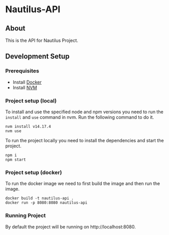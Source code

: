 # Nautilus-API #

## About

This is the API for Nautilus Project.

## Development Setup ##

### Prerequisites

* Install [Docker](https://docs.docker.com/get-docker/)
* Install [NVM](https://github.com/nvm-sh/nvm#installing-and-updating)

### Project setup (local)

To install and use the specified node and npm versions you need to run the `install` and `use` command in nvm. Run the following command to do it.

```shell
nvm install v14.17.4
nvm use
```
To run the project locally you need to install the dependencies and start the project. 
```shell
npm i
npm start
```

### Project setup (docker)

To run the docker image we need to first build the image and then run the image.

```shell
docker build -t nautilus-api .
docker run -p 8080:8080 nautilus-api
```

### Running Project

By default the project will be running on http://localhost:8080.